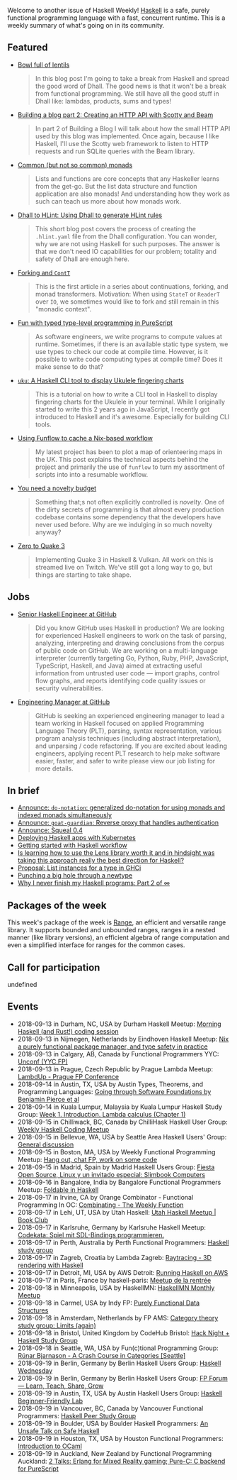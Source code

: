 <!-- 2018-09-13 unpublished -->

Welcome to another issue of Haskell Weekly!
[Haskell](https://haskell-lang.org) is a safe, purely functional programming language with a fast, concurrent runtime.
This is a weekly summary of what's going on in its community.

## Featured

-   [Bowl full of lentils](https://functional.works-hub.com/learn/bowl-full-of-lentils-fcbf3)

    > In this blog post I'm going to take a break from Haskell and spread the good word of Dhall. The good news is that it won't be a break from functional programming. We still have all the good stuff in Dhall like: lambdas, products, sums and types!

-   [Building a blog part 2: Creating an HTTP API with Scotty and Beam](https://gaumala.com/posts/2018-09-12-creating-an-http-api-with-scotty-and-beam.html)

    > In part 2 of Building a Blog I will talk about how the small HTTP API used by this blog was implemented. Once again, because I like Haskell, I'll use the Scotty web framework to listen to HTTP requests and run SQLite queries with the Beam library.

-   [Common (but not so common) monads](https://mmhaskell.com/blog/2018/8/27/common-but-not-so-common-monads)

    > Lists and functions are core concepts that any Haskeller learns from the get-go. But the list data structure and function application are also monads! And understanding how they work as such can teach us more about how monads work.

-   [Dhall to HLint: Using Dhall to generate HLint rules](https://kowainik.github.io/posts/2018-09-09-dhall-to-hlint.html)

    > This short blog post covers the process of creating the `.hlint.yaml` file from the Dhall configuration. You can wonder, why we are not using Haskell for such purposes. The answer is that we don't need IO capabilities for our problem; totality and safety of Dhall are enough here.

-   [Forking and `ContT`](https://hexagoxel.de/postsforpublish/posts/2018-09-09-cont-part-one.html)

    > This is the first article in a series about continuations, forking, and monad transformers. Motivation: When using `StateT` or `ReaderT` over `IO`, we sometimes would like to fork and still remain in this "monadic context".

-   [Fun with typed type-level programming in PureScript](https://blog.wuct.me/fun-with-typed-type-level-programming-in-purescript-5f8af42cfec5)

    > As software engineers, we write programs to compute values at runtime. Sometimes, if there is an available static type system, we use types to check our code at compile time. However, is it possible to write code computing types at compile time? Does it make sense to do that?

-   [`uku`: A Haskell CLI tool to display Ukulele fingering charts](https://adriansieber.com/ukulele-fingering-chart-cli-tool-in-haskell/)

    > This is a tutorial on how to write a CLI tool in Haskell to display fingering charts for the Ukulele in your terminal. While I originally started to write this 2 years ago in JavaScript, I recently got introduced to Haskell and it's awesome. Especially for building CLI tools.

-   [Using Funflow to cache a Nix-based workflow](https://mpickering.github.io/posts/2018-09-12-funflow-nix.html)

    > My latest project has been to plot a map of orienteering maps in the UK. This post explains the technical aspects behind the project and primarily the use of `funflow` to turn my assortment of scripts into into a resumable workflow.

-   [You need a novelty budget](http://www.shimweasel.com/2018/08/25/novelty-budgets)

    > Something that;s not often explicitly controlled is *novelty*. One of the dirty secrets of programming is that almost every production codebase contains some dependency that the developers have never used before. Why are we indulging in so much novelty anyway?

-   [Zero to Quake 3](https://np.reddit.com/r/haskell/comments/9f1r8i/quake_3_in_haskell/)

    > Implementing Quake 3 in Haskell & Vulkan. All work on this is streamed live on Twitch. We've still got a long way to go, but things are starting to take shape.

## Jobs

-   [Senior Haskell Engineer at GitHub](https://boards.greenhouse.io/github/jobs/1262974)

    > Did you know GitHub uses Haskell in production? We are looking for experienced Haskell engineers to work on the task of parsing, analyzing, interpreting and drawing conclusions from the corpus of public code on GitHub. We are working on a multi-language interpreter (currently targeting Go, Python, Ruby, PHP, JavaScript, TypeScript, Haskell, and Java) aimed at extracting useful information from untrusted user code — import graphs, control flow graphs, and reports identifying code quality issues or security vulnerabilities.

-   [Engineering Manager at GitHub](https://boards.greenhouse.io/github/jobs/1106071)

    > GitHub is seeking an experienced engineering manager to lead a team working in Haskell focused on applied Programming Language Theory (PLT), parsing, syntax representation, various program analysis techniques (including abstract interpretation), and unparsing / code refactoring. If you are excited about leading engineers, applying recent PLT research to help make software easier, faster, and safer to write please view our job listing for more details.

## In brief

-   [Announce: `do-notation`: generalized do-notation for using monads and indexed monads simultaneously](https://np.reddit.com/r/haskell/comments/9dvuw7/ann_donotation_generalized_donotation_for_using/)
-   [Announce: `goat-guardian`: Reverse proxy that handles authentication](https://github.com/arow-oss/goat-guardian/tree/85e25fe8d618a0707b54e0e25858429158d96f75)
-   [Announce: Squeal 0.4](https://np.reddit.com/r/haskell/comments/9dqp0h/announcing_squeal_04/)
-   [Deploying Haskell apps with Kubernetes](https://www.fpcomplete.com/blog/deploying_haskell_apps_with_kubernetes)
-   [Getting started with Haskell workflow](https://np.reddit.com/r/haskell/comments/9elwjp/getting_started_with_haskell_workflow/)
-   [Is learning how to use the Lens library worth it and in hindsight was taking this approach really the best direction for Haskell?](https://np.reddit.com/r/haskell/comments/9ded97/is_learning_how_to_use_the_lens_library_worth_it/)
-   [Proposal: List instances for a type in GHCi](https://github.com/xldenis/ghc-proposals/blob/fede60ca45635e579be49b5fb8326cc989e67afb/proposals/0000-ghci-instances.rst)
-   [Punching a big hole through a newtype](https://np.reddit.com/r/haskell/comments/9epupm/punching_a_big_hole_through_a_newtype/)
-   [Why I never finish my Haskell programs: Part 2 of ∞](https://blog.plover.com/prog/haskell/what-goes-wrong-2.html)

## Packages of the week

This week's package of the week is [Range](https://hackage.haskell.org/package/range-0.2.1.1),
an efficient and versatile range library.
It supports bounded and unbounded ranges, ranges in a nested manner (like library versions), an efficient algebra of range computation and even a simplified interface for ranges for the common cases.

## Call for participation

undefined

## Events

- 2018-09-13 in Durham, NC, USA by Durham Haskell Meetup: [Morning Haskell (and Rust!) coding session](https://www.meetup.com/Durham-Haskell-Meetup/events/254274303/)
- 2018-09-13 in Nijmegen, Netherlands by Eindhoven Haskell Meetup: [Nix a purely functional package manager, and type safety in practice](https://www.meetup.com/Eindhoven-Haskell-Meetup/events/254377400/)
- 2018-09-13 in Calgary, AB, Canada by Functional Programmers YYC: [Unconf (YYC.FP)](https://www.meetup.com/Functional-Programmers-YYC/events/252038570/)
- 2018-09-13 in Prague, Czech Republic by Prague Lambda Meetup: [LambdUp - Prague FP Conference](https://www.meetup.com/Lambda-Meetup-Group/events/254102549/)
- 2018-09-14 in Austin, TX, USA by Austin Types, Theorems, and Programming Languages: [Going through Software Foundations by Benjamin Pierce et al](https://www.meetup.com/Austin-Types-Theorems-and-Programming-Languages/events/254483784/)
- 2018-09-14 in Kuala Lumpur, Malaysia by Kuala Lumpur Haskell Study Group: [Week 1. Introduction. Lambda calculus (Chapter 1)](https://www.meetup.com/Kuala-Lumpur-Haskell-Study-Group/events/253612178/)
- 2018-09-15 in Chilliwack, BC, Canada by ChilliHask Haskell User Group: [Weekly Haskell Coding Meetup](https://www.meetup.com/BC-HUG/events/254540360/)
- 2018-09-15 in Bellevue, WA, USA by Seattle Area Haskell Users' Group: [General discussion](https://www.meetup.com/SEAHUG/events/254101798/)
- 2018-09-15 in Boston, MA, USA by Weekly Functional Programming Meetup: [Hang out, chat FP, work on some code](https://www.meetup.com/Weekly-Functional-Programming-Meetup/events/253005379/)
- 2018-09-15 in Madrid, Spain by Madrid Haskell Users Group: [Fiesta Open Source, Linux y un invitado especial: Slimbook Computers](https://www.meetup.com/Haskell-MAD/events/253639266/)
- 2018-09-16 in Bangalore, India by Bangalore Functional Programmers Meetup: [Foldable in Haskell](https://www.meetup.com/Bangalore-Functional-Programmers-Meetup/events/253702846/)
- 2018-09-17 in Irvine, CA by Orange Combinator - Functional Programming In OC: [Combinating - The Weekly Function](https://www.meetup.com/orange-combinator/events/254366995/)
- 2018-09-17 in Lehi, UT, USA by Utah Haskell: [Utah Haskell Meetup | Book Club](https://www.meetup.com/utah-haskell/events/254142064/)
- 2018-09-17 in Karlsruhe, Germany by Karlsruhe Haskell Meetup: [Codekata: Spiel mit SDL-Bindings programmieren.](https://www.meetup.com/Karlsruhe-Haskell-Meetup/events/254091856/)
- 2018-09-17 in Perth, Australia by Perth Functional Programmers: [Haskell study group](https://www.meetup.com/PerthFP/events/253940915/)
- 2018-09-17 in Zagreb, Croatia by Lambda Zagreb: [Raytracing - 3D rendering with Haskell](https://www.meetup.com/lambdazagreb/events/254303637/)
- 2018-09-17 in Detroit, MI, USA by AWS Detroit: [Running Haskell on AWS](https://www.meetup.com/AWS-Detroit/events/254070710/)
- 2018-09-17 in Paris, France by haskell-paris: [Meetup de la rentrée](https://www.meetup.com/haskell-paris/events/253684175/)
- 2018-09-18 in Minneapolis, USA by HaskellMN: [HaskellMN Monthly Meetup](https://www.meetup.com/HaskellMN/events/253899557/)
- 2018-09-18 in Carmel, USA by Indy FP: [Purely Functional Data Structures](https://www.meetup.com/Indy-FP/events/254389054/)
- 2018-09-18 in Amsterdam, Netherlands by FP AMS: [Category theory study group: Limits (again)](https://www.meetup.com/fp-ams/events/254401006/)
- 2018-09-18 in Bristol, United Kingdom by CodeHub Bristol: [Hack Night + Haskell Study Group](https://www.meetup.com/CodeHub-Bristol/events/254376435/)
- 2018-09-18 in Seattle, WA, USA by Fun(c)tional Programming Group: [Rúnar Bjarnason - A Crash Course in Categories [Seattle]](https://www.meetup.com/fun-c-group/events/252638108/)
- 2018-09-19 in Berlin, Germany by Berlin Haskell Users Group: [Haskell Wednesday](https://www.meetup.com/berlinhug/events/254322396/)
- 2018-09-19 in Berlin, Germany by Berlin Haskell Users Group: [FP Forum — Learn, Teach, Share, Grow](https://www.meetup.com/berlinhug/events/254296252/)
- 2018-09-19 in Austin, TX, USA by Austin Haskell Users Group: [Haskell Beginner-Friendly Lab](https://www.meetup.com/ATX-Haskell/events/254356601/)
- 2018-09-19 in Vancouver, BC, Canada by Vancouver Functional Programmers: [Haskell Peer Study Group](https://www.meetup.com/Vancouver-Functional-Programmers/events/254414371/)
- 2018-09-19 in Boulder, USA by Boulder Haskell Programmers: [An Unsafe Talk on Safe Haskell](https://www.meetup.com/Boulder-Haskell-Programmers/events/254557645/)
- 2018-09-19 in Houston, TX, USA by Houston Functional Programmers: [Introduction to OCaml](https://www.meetup.com/Houston-Functional-Programmers/events/254050566/)
- 2018-09-19 in Auckland, New Zealand by Functional Programming Auckland: [2 Talks: Erlang for Mixed Reality gaming; Pure-C: C backend for PureScript](https://www.meetup.com/Functional-Programming-Auckland/events/254420968/)

